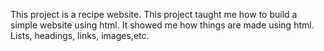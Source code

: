 This project is a recipe website.
This project taught me how to build a simple website using html. It showed me how things are made using html. Lists, headings, links, images,etc.